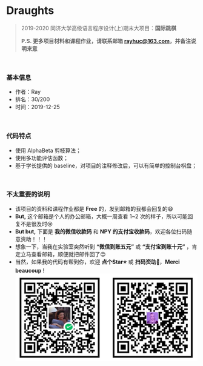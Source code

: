 # Draughts
> 2019-2020 同济大学高级语言程序设计(上)期末大项目：**国际跳棋**
>
> **P.S. 更多项目材料和课程作业，请联系邮箱 rayhuc@163.com，并备注说明来意**

<br/>

### 基本信息

- 作者：Ray
- 排名：30/200
- 时间：2019-12-25

<br/>

### 代码特点

- 使用 AlphaBeta 剪枝算法；
- 使用多功能评估函数；
- 基于学长提供的 baseline，对项目的注释修改后，可以有简单的控制台棋盘；

<br/>

### 不太重要的说明

- 该项目的资料和课程作业都是 **Free** 的，发到邮箱的我都会回复的:smile:
- **But,** 这个邮箱是个人的办公邮箱，大概一周查看 1~2 次的样子，所以可能回复不是很及时:cry:
- **But but,** 下面是 **我的微信收款码** 和 **NPY 的支付宝收款码**，欢迎各位扫码随意资助！！！
- 想象一下，当我在实验室突然听到 **“微信到账五元”** 或 **“支付宝到账十元”** ，肯定立马查看邮箱，顺便就把邮件回了:blush:
- 当然，如果我的代码有帮到你，欢迎 **点个Star:star:** 或 **扫码资助:money_with_wings:**，**Merci beaucoup** !
  ![./donner.jpg](donner.jpg)
